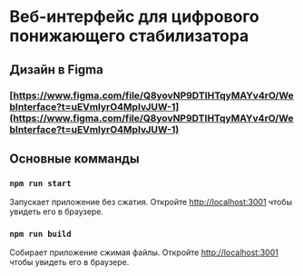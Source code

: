 # Веб-интерфейс для цифрового понижающего стабилизатора

## Дизайн в Figma

### [https://www.figma.com/file/Q8yovNP9DTIHTqyMAYv4rO/WebInterface?t=uEVmlyrO4MpIvJUW-1](https://www.figma.com/file/Q8yovNP9DTIHTqyMAYv4rO/WebInterface?t=uEVmlyrO4MpIvJUW-1)

## Основные комманды

### `npm run start`

Запускает приложение без сжатия.
Откройте [http://localhost:3001](http://localhost:3001) чтобы увидеть его в браузере.

### `npm run build`

Собирает приложение сжимая файлы.
Откройте [http://localhost:3001](http://localhost:3001) чтобы увидеть его в браузере.
